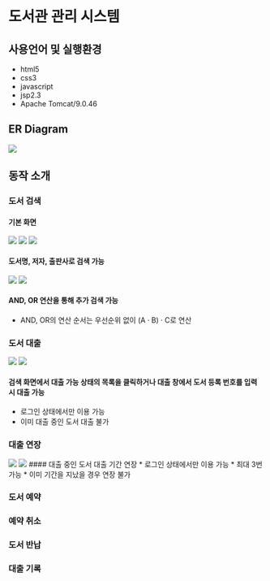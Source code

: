 # 도서관 관리 시스템

## 사용언어 및 실행환경
* html5
* css3
* javascript
* jsp2.3
* Apache Tomcat/9.0.46

## ER Diagram
<image src='https://user-images.githubusercontent.com/54964209/187164836-9b897864-5ea2-492e-bf56-a501b258aac8.png'>

## 동작 소개
### 도서 검색
#### 기본 화면
<image src="https://user-images.githubusercontent.com/54964209/187371619-5d4363a7-d9d1-47e3-88b7-d0dd820f3dc5.png">
<image src="https://user-images.githubusercontent.com/54964209/187372230-95874651-764a-4e7f-a236-0a58a849f2d0.png">
<image src="https://user-images.githubusercontent.com/54964209/187371655-7cd9d2b8-edc9-404b-a512-c73bd10edda0.png">

#### 도서명, 저자, 출판사로 검색 가능  
  
<image src="https://user-images.githubusercontent.com/54964209/187371659-0c0ae84d-8f6e-487f-b5b7-bec9b44aac01.png">
<image src="https://user-images.githubusercontent.com/54964209/187371672-f76b1544-db87-4d95-aa1c-c030e4f7dfe0.png">

#### AND, OR 연산을 통해 추가 검색 가능

* AND, OR의 연산 순서는 우선순위 없이 (A · B) · C로 연산
### 도서 대출
<image src="https://user-images.githubusercontent.com/54964209/187377452-f8e9a90a-c07b-439f-9ee0-3481074fc8bd.png">
<image src="https://user-images.githubusercontent.com/54964209/187377463-e973ba40-260d-4269-bef0-d8d21b1fbc30.png">

#### 검색 화면에서 대출 가능 상태의 목록을 클릭하거나 대출 창에서 도서 등록 번호를 입력 시 대출 가능
* 로그인 상태에서만 이용 가능
* 이미 대출 중인 도서 대출 불가

### 대출 연장
<image src="https://user-images.githubusercontent.com/54964209/187379375-bfaa9112-66b9-49ff-9845-b60a0135c09b.png">
<image src="https://user-images.githubusercontent.com/54964209/187379393-dff4d387-7721-4cd9-a8e7-1ad98f806722.png">
#### 대출 중인 도서 대출 기간 연장
* 로그인 상태에서만 이용 가능
* 최대 3번 가능
* 이미 기간을 지났을 경우 연장 불가

### 도서 예약
### 예약 취소
### 도서 반납
### 대출 기록
